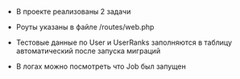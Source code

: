 - В проекте реализованы 2 задачи

- Роуты указаны в файле /routes/web.php
  
- Тестовые данные по User и UserRanks заполняются в таблицу автоматический после запуска миграций

- В логах можно посмотреть что Job был запущен 
